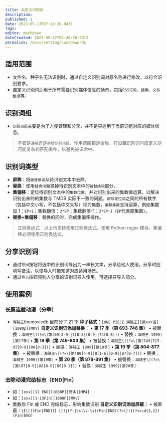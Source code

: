 ```yaml
---
title: 自定义识别词
description:
published: 1
date: 2023-05-13T07:28:28.043Z
tags:
editor: markdown
dateCreated: 2023-05-12T04:49:50.581Z
permalink: /docs/setting/customwords
---
```


## 适用范围

- 文件名、种子名无法识别时，通过自定义识别词对原名称进行修改，以符合识别要求。
- 自定义识别词适用于所有需要识别媒体信息的场景，包括`RSS订阅`、`搜索`、`文件整理`等。

## 识别词组

- `识别词组`主要是为了方便管理和分享，并不是只适用于当前词组对应的媒体信息。

> 不管是`通用`还是`新增识别词组`，作用范围都是全局，在设置识别词时应定义尽可能复杂的匹配条件，以避免被识命中。

## 识别词类型

- **屏弊**：将`被替换词`从待识别文本中去除。
- **替换**：使用`替换词`替换掉待识别文本中的`被替换词`部分，
- **集偏移**：定位待识别文本中的`集数位置`，并对识别出来的集数做运算，以解决识别出来的的集数与 TMDB 实际不一致的问题。`前后定位词`之间的所有数字（包括中文小写，不包括中文大写）视为集数，`偏移集数`支持运算，例如集数加 1：`EP+1`；集数翻倍：`2*EP`；集数翻倍-1：`2*EP-1`（`EP`代表原集数）。
- **替换+集偏移**：替换的同时，完成集偏移操作。

> 正则表达式：以上均支持使用正则表达式，使用 Python regex 模块，集偏移必须使用正则表达式。

## 分享识别词

- 通过`导出`按钮将选中的识别词导出为一串长文本，分享给他人使用。分享时应填写备注，以便导入时能知道对应适用场景。
- 通过`导入`按钮将别人分享的识别词导入使用，可选择只导入部分。

## 使用案例

### 长篇连载动漫（分季）

- `海贼王`themoviedb 目前分了 21 季
  **种子格式：**`[ONE PIECE 海贼王][第xxx话][1080p][MKV]`
  **自定义识别词添加替换：**
  • **第 17 季（第 693-748 集）**
  • 被替换：`海贼王\](?=\[第(69[3-9]|7[0-3][0-9]|74[0-8]))`
  • 替换：`海贼王 1999][第17季]`
  • **第 18 季（第 749-803 集）**
  • 被替换：`海贼王\](?=\[第(749|7[5-9][0-9]|80[0-3]))`
  • 替换：`海贼王 1999][第18季]`
  • **第 19 季（第 804-877 集）**
  • 被替换：`海贼王\](?=\[第(80[4-9]|8[1-6][0-9]|87[0-7]))`
  • 替换：`海贼王 1999][第19季]`
  • **第 20 季（第 878-891 集）**
  • 被替换：`海贼王\](?=\[第(87[8-9]|88[0-9]|89[0-1]))`
  • 替换：`海贼王 1999][第20季]`

### 去除动漫完结标志（END|Fin）

- 如：`[xxx][12 END][1080P][简体][MP4]`
- 如：`[xxx][1-13Fin][1080P][MKV]`
- 集数后 Fin 或 END 完结标志，影响集数识别
  **自定义识别词添加屏蔽：**
  • 被屏蔽：`[【\[](Fin|END)[】\]]|(?:|\s|\s-\s)(Fin|END)(?=\])|(?<=\d{1,2})(Fin|END)`
